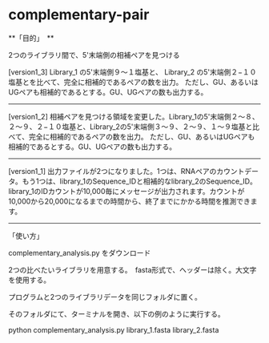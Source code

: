 # complementary-pair
**「目的」　**

2つのライブラリ間で、5'末端側の相補ペアを見つける

[version1_3]
Library_1 の5'末端側９〜１塩基と、 Library_2 の5'末端側２−１０塩基とを比べて、完全に相補的であるペアの数を出力。
ただし、GU、あるいはUGペアも相補的であるとする。GU、UGペアの数も出力する。

---

[version1_2]
相補ペアを見つける領域を変更した。Library_1の5'末端側２〜８、２〜９、２−１０塩基と、Library_2の5'末端側３〜９、２〜９、１〜９塩基と比べて、完全に相補的であるペアの数を出力。
ただし、GU、あるいはUGペアも相補的であるとする。GU、UGペアの数も出力する。

---

[version1_1]
出力ファイルが2つになりました。1つは、RNAペアのカウントデータ。もう1つは、library_1のSequence_IDと相補的なlibrary_2のSequence_ID。
library_1のIDカウントが10,000毎にメッセージが出力されます。カウントが10,000から20,000になるまでの時間から、終了までにかかる時間を推測できます。

---

「使い方」

complementary_analysis.py をダウンロード

2つの比べたいライブラリを用意する。　fasta形式で、ヘッダーは除く。大文字を使用する。

プログラムと2つのライブラリデータを同じフォルダに置く。

そのフォルダにて、ターミナルを開き、以下の例のように実行する。

python complementary_analysis.py library_1.fasta library_2.fasta
